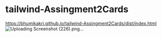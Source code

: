 # tailwind-Assingment2Cards
https://bhumikakri.github.io/tailwind-Assingment2Cards/dist/index.html
![Uploading Screenshot (226).png…]()

